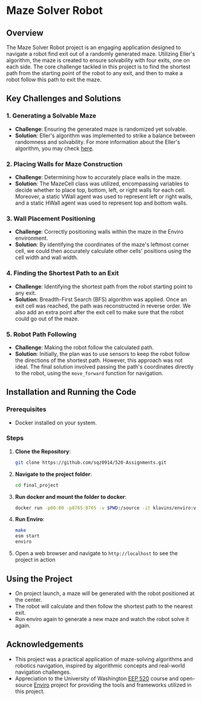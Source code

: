 # Maze Solver Robot

## Overview
The Maze Solver Robot project is an engaging application designed to navigate a robot find exit out of a randomly generated maze. Utilizing Eller's algorithm, the maze is created to ensure solvability with four exits, one on each side. The core challenge tackled in this project is to find the shortest path from the starting point of the robot to any exit, and then to make a robot follow this path to exit the maze.

## Key Challenges and Solutions

### 1. Generating a Solvable Maze
- **Challenge**: Ensuring the generated maze is randomized yet solvable.
- **Solution**: Eller's algorithm was implemented to strike a balance between randomness and solvability. For more information about the Eller's algorithm, you may check [here](https://weblog.jamisbuck.org/2010/12/29/maze-generation-eller-s-algorithm).

### 2. Placing Walls for Maze Construction
- **Challenge**: Determining how to accurately place walls in the maze.
- **Solution**: The MazeCell class was utilized, encompassing variables to decide whether to place top, bottom, left, or right walls for each cell. Moreover, a static VWall agent was used to represent left or right walls, and a static HWall agent was used to represent top and bottom walls.

### 3. Wall Placement Positioning
- **Challenge**: Correctly positioning walls within the maze in the Enviro environment.
- **Solution**: By identifying the coordinates of the maze's leftmost corner cell, we could then accurately calculate other cells' positions using the cell width and wall width.

### 4. Finding the Shortest Path to an Exit
- **Challenge**: Identifying the shortest path from the robot starting point to any exit.
- **Solution**: Breadth-First Search (BFS) algorithm was applied. Once an exit cell was reached, the path was reconstructed in reverse order. We also add an extra point after the exit cell to make sure that the robot could go out of the maze.

### 5. Robot Path Following
- **Challenge**: Making the robot follow the calculated path.
- **Solution**: Initially, the plan was to use sensors to keep the robot follow the directions of the shortest path. However, this approach was not ideal. The final solution involved passing the path's coordinates directly to the robot, using the `move_forward` function for navigation.

## Installation and Running the Code

### Prerequisites
- Docker installed on your system.

### Steps
1. **Clone the Repository**:
   ```sh
   git clone https://github.com/sqz0914/520-Assignments.git
   ```
2. **Navigate to the project folder**:
    ```sh
    cd final_project
    ```
3. **Run docker and mount the folder to docker**:
   ```sh
   docker run -p80:80 -p8765:8765 -v $PWD:/source -it klavins/enviro:v1.6 bash
   ```
4. **Run Enviro**:
   ```sh
   make
   esm start
   enviro
   ```
5. Open a web browser and navigate to `http://localhost` to see the project in action

## Using the Project
- On project launch, a maze will be generated with the robot positioned at the center.
- The robot will calculate and then follow the shortest path to the nearest exit.
- Run enviro again to generate a new maze and watch the robot solve it again.

## Acknowledgements
- This project was a practical application of maze-solving algorithms and robotics navigation, inspired by algorithmic concepts and real-world navigation challenges.
- Appreciation to the University of Washington [EEP 520](https://github.com/sosper30/eep520-wi24) course and  open-source [Enviro](https://github.com/klavinslab/enviro)  project for providing the tools and frameworks utilized in this project.
